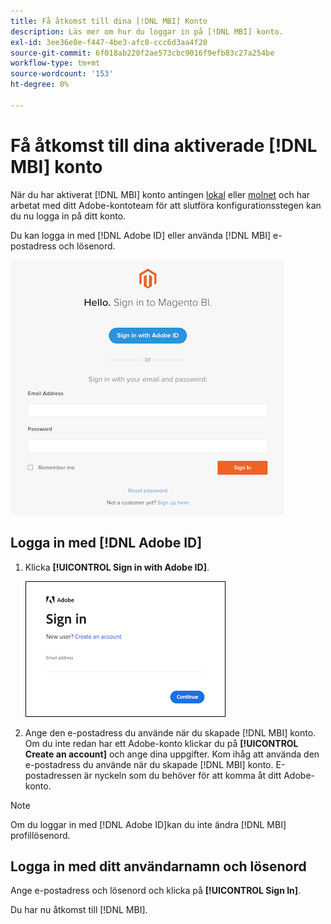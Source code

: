 ```yaml
---
title: Få åtkomst till dina [!DNL MBI] Konto
description: Läs mer om hur du loggar in på [!DNL MBI] konto.
exl-id: 3ee36e0e-f447-4be3-afc8-ccc6d3aa4f20
source-git-commit: 6f018ab220f2ae573cbc9016f9efb83c27a254be
workflow-type: tm+mt
source-wordcount: '153'
ht-degree: 0%

---
```


# Få åtkomst till dina aktiverade [!DNL MBI] konto

När du har aktiverat [!DNL MBI] konto antingen [lokal](../getting-started/onpremise-activation.md) eller [molnet](../getting-started/cloud-activation.md) och har arbetat med ditt Adobe-kontoteam för att slutföra konfigurationsstegen kan du nu logga in på ditt konto.

Du kan logga in med [!DNL Adobe ID] eller använda [!DNL MBI] e-postadress och lösenord.

![inloggning](../assets/sign-in.png)

## Logga in med [!DNL Adobe ID]

1. Klicka **[!UICONTROL Sign in with Adobe ID]**.

   ![sign-in-adobe](../assets/sign-in-adobe.png)

1. Ange den e-postadress du använde när du skapade [!DNL MBI] konto. Om du inte redan har ett Adobe-konto klickar du på **[!UICONTROL Create an account]** och ange dina uppgifter. Kom ihåg att använda den e-postadress du använde när du skapade [!DNL MBI] konto. E-postadressen är nyckeln som du behöver för att komma åt ditt Adobe-konto.

>[!NOTE]
>
>Om du loggar in med [!DNL Adobe ID]kan du inte ändra [!DNL MBI] profillösenord.

## Logga in med ditt användarnamn och lösenord

Ange e-postadress och lösenord och klicka på **[!UICONTROL Sign In]**.

Du har nu åtkomst till [!DNL MBI].
